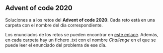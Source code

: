 ## Advent of code 2020

Soluciones a a los retos del **Advent of code 2020**. Cada reto está en una carpeta con el nombre del día correspondiente.

Los enunciados de los retos se pueden encontrar en [este enlace](https://adventofcode.com/). Además, en cada carpeta hay un fichero .txt con el nombre _Challenge_ en el que se puede leer el enunciado del problema de ese día.
